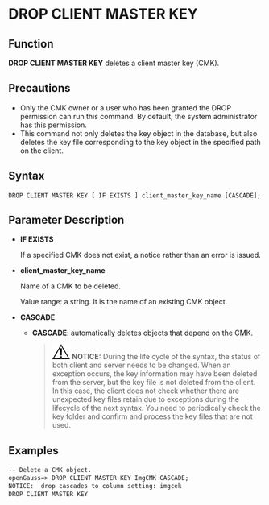 # DROP CLIENT MASTER KEY<a name="EN-US_TOPIC_0294528090"></a>

## Function<a name="en-us_topic_0059778607_s8dcd69edcfca47eb88ddb451a360b362"></a>

**DROP CLIENT MASTER KEY**  deletes a client master key \(CMK\).

## Precautions<a name="section7595101213507"></a>

-   Only the CMK owner or a user who has been granted the DROP permission can run this command. By default, the system administrator has this permission.
-   This command not only deletes the key object in the database, but also deletes the key file corresponding to the key object in the specified path on the client.

## Syntax<a name="en-us_topic_0059778607_seefd39b3ef1942df9e333846afd3a56c"></a>

```
DROP CLIENT MASTER KEY [ IF EXISTS ] client_master_key_name [CASCADE];
```

## Parameter Description<a name="en-us_topic_0059778607_sad5ef99cc3a043838c29c5bdde9caab3"></a>

-   **IF EXISTS**

    If a specified CMK does not exist, a notice rather than an error is issued.

-   **client\_master\_key\_name**

    Name of a CMK to be deleted.

    Value range: a string. It is the name of an existing CMK object.

-   **CASCADE**
    -   **CASCADE**: automatically deletes objects that depend on the CMK.

        >![](public_sys-resources/icon-notice.gif) **NOTICE:** 
        >During the life cycle of the syntax, the status of both client and server needs to be changed. When an exception occurs, the key information may have been deleted from the server, but the key file is not deleted from the client.
        >In this case, the client does not check whether there are unexpected key files retain due to exceptions during the lifecycle of the next syntax. You need to periodically check the key folder and confirm and process the key files that are not used.



## **Examples**<a name="section162746130164"></a>

```
-- Delete a CMK object.
openGauss=> DROP CLIENT MASTER KEY ImgCMK CASCADE;
NOTICE:  drop cascades to column setting: imgcek
DROP CLIENT MASTER KEY
```

